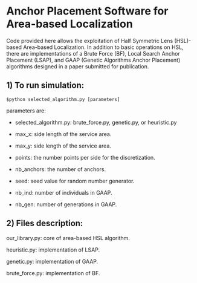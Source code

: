 # Anchor Placement Software for Area-based Localization

Code provided here allows the exploitation of Half Symmetric Lens (HSL)-based Area-based Localization. In addition to basic operations on HSL, there are implementations of a Brute Force (BF), Local Search Anchor Placement (LSAP), and GAAP (Genetic Algorithms Anchor Placement) algorithms designed in a paper submitted for publication.   

## 1) To run simulation:
```
$python selected_algorithm.py [parameters]
```

parameters are:

- selected_algorithm.py: brute_force.py, genetic.py, or heuristic.py

- max_x: side length of the service area.

- max_y: side length of the service area.

- points: the number points per side for the discretization.

- nb_anchors: the number of anchors.

- seed: seed value for random number generator.

- nb_ind: number of individuals in GAAP.

- nb_gen: number of generations in GAAP.

## 2) Files description:

our_library.py: core of area-based HSL algorithm.

heuristic.py: implementation of LSAP.

genetic.py: implementation of GAAP.

brute_force.py: implementation of BF.
